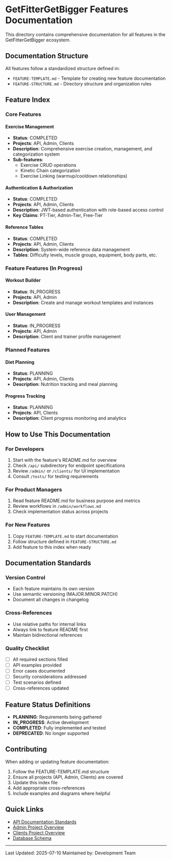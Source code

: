 # GetFitterGetBigger Features Documentation

This directory contains comprehensive documentation for all features in the GetFitterGetBigger ecosystem.

## Documentation Structure

All features follow a standardized structure defined in:
- `FEATURE-TEMPLATE.md` - Template for creating new feature documentation
- `FEATURE-STRUCTURE.md` - Directory structure and organization rules

## Feature Index

### Core Features

#### Exercise Management
- **Status**: COMPLETED
- **Projects**: API, Admin, Clients
- **Description**: Comprehensive exercise creation, management, and categorization system
- **Sub-features**:
  - Exercise CRUD operations
  - Kinetic Chain categorization
  - Exercise Linking (warmup/cooldown relationships)

#### Authentication & Authorization
- **Status**: COMPLETED
- **Projects**: API, Admin, Clients
- **Description**: JWT-based authentication with role-based access control
- **Key Claims**: PT-Tier, Admin-Tier, Free-Tier

#### Reference Tables
- **Status**: COMPLETED
- **Projects**: API, Admin, Clients
- **Description**: System-wide reference data management
- **Tables**: Difficulty levels, muscle groups, equipment, body parts, etc.

### Feature Features (In Progress)

#### Workout Builder
- **Status**: IN_PROGRESS
- **Projects**: API, Admin
- **Description**: Create and manage workout templates and instances

#### User Management
- **Status**: IN_PROGRESS
- **Projects**: API, Admin
- **Description**: Client and trainer profile management

### Planned Features

#### Diet Planning
- **Status**: PLANNING
- **Projects**: API, Admin, Clients
- **Description**: Nutrition tracking and meal planning

#### Progress Tracking
- **Status**: PLANNING
- **Projects**: API, Clients
- **Description**: Client progress monitoring and analytics

## How to Use This Documentation

### For Developers
1. Start with the feature's README.md for overview
2. Check `/api/` subdirectory for endpoint specifications
3. Review `/admin/` or `/clients/` for UI implementation
4. Consult `/tests/` for testing requirements

### For Product Managers
1. Read feature README.md for business purpose and metrics
2. Review workflows in `/admin/workflows.md`
3. Check implementation status across projects

### For New Features
1. Copy `FEATURE-TEMPLATE.md` to start documentation
2. Follow structure defined in `FEATURE-STRUCTURE.md`
3. Add feature to this index when ready

## Documentation Standards

### Version Control
- Each feature maintains its own version
- Use semantic versioning (MAJOR.MINOR.PATCH)
- Document all changes in changelog

### Cross-References
- Use relative paths for internal links
- Always link to feature README first
- Maintain bidirectional references

### Quality Checklist
- [ ] All required sections filled
- [ ] API examples provided
- [ ] Error cases documented
- [ ] Security considerations addressed
- [ ] Test scenarios defined
- [ ] Cross-references updated

## Feature Status Definitions

- **PLANNING**: Requirements being gathered
- **IN_PROGRESS**: Active development
- **COMPLETED**: Fully implemented and tested
- **DEPRECATED**: No longer supported

## Contributing

When adding or updating feature documentation:
1. Follow the FEATURE-TEMPLATE.md structure
2. Ensure all projects (API, Admin, Clients) are covered
3. Update this index file
4. Add appropriate cross-references
5. Include examples and diagrams where helpful

## Quick Links

- [API Documentation Standards](/api-docs/README.md)
- [Admin Project Overview](/GetFitterGetBigger.Admin/README.md)
- [Clients Project Overview](/GetFitterGetBigger.Clients/README.md)
- [Database Schema](/database/README.md)

---

Last Updated: 2025-07-10
Maintained by: Development Team
